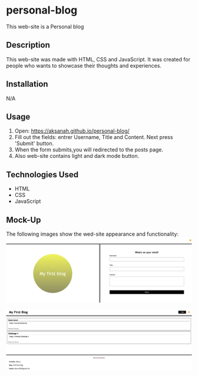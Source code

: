 # personal-blog
This web-site is a Personal blog

## Description
This web-site was made with HTML, CSS and JavaScript.
It was created for people who wants to showcase their thoughts and experiences.

## Installation
N/A

## Usage
1. Open:  https://aksanah.github.io/personal-blog/ 
2. Fill out the fields: entrer Username, Title and Content. Next press 'Submit' button.
3. When the form submits,you will redirected to the posts page.
4. Also web-site contains light and dark mode button.

## Technologies Used
- HTML
- CSS
- JavaScript

## Mock-Up
The following images show the wed-site appearance and functionality:
![Getting Started](./assets/images/form.html.png)

![Getting Started](./assets/images/blog.html.png)
